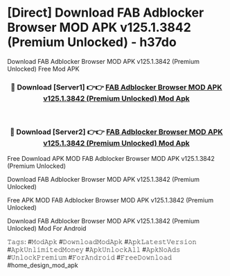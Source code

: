 # [Direct] Download FAB Adblocker Browser MOD APK v125.1.3842 (Premium Unlocked) - h37do
Download FAB Adblocker Browser MOD APK v125.1.3842 (Premium Unlocked) Free Mod APK

<div align="center">
<h3>🔴 Download [Server1] 👉👉 <a href="https://apk-comot.site?title=FAB_Adblocker_Browser_MOD_APK_v125.1.3842_(Premium_Unlocked)">FAB Adblocker Browser MOD APK v125.1.3842 (Premium Unlocked) Mod Apk</a></h3><br>

<h3>🔴 Download [Server2] 👉👉 <a href="https://apk-comot.site?title=FAB_Adblocker_Browser_MOD_APK_v125.1.3842_(Premium_Unlocked)">FAB Adblocker Browser MOD APK v125.1.3842 (Premium Unlocked) Mod Apk</a></h3>
</div>


Free Download APK MOD FAB Adblocker Browser MOD APK v125.1.3842 (Premium Unlocked)

Download FAB Adblocker Browser MOD APK v125.1.3842 (Premium Unlocked) 

Free APK MOD FAB Adblocker Browser MOD APK v125.1.3842 (Premium Unlocked) 

Download FAB Adblocker Browser MOD APK v125.1.3842 (Premium Unlocked) Mod For Android

𝚃𝚊𝚐𝚜: #𝙼𝚘𝚍𝙰𝚙𝚔 #𝙳𝚘𝚠𝚗𝚕𝚘𝚊𝚍𝙼𝚘𝚍𝙰𝚙𝚔 #𝙰𝚙𝚔𝙻𝚊𝚝𝚎𝚜𝚝𝚅𝚎𝚛𝚜𝚒𝚘𝚗 #𝙰𝚙𝚔𝚄𝚗𝚕𝚒𝚖𝚒𝚝𝚎𝚍𝙼𝚘𝚗𝚎𝚢 #𝙰𝚙𝚔𝚄𝚗𝚕𝚘𝚌𝚔𝙰𝚕𝚕 #𝙰𝚙𝚔𝙽𝚘𝙰𝚍𝚜 #𝚄𝚗𝚕𝚘𝚌𝚔𝙿𝚛𝚎𝚖𝚒𝚞𝚖 #𝙵𝚘𝚛𝙰𝚗𝚍𝚛𝚘𝚒𝚍 #𝙵𝚛𝚎𝚎𝙳𝚘𝚠𝚗𝚕𝚘𝚊𝚍 #home_design_mod_apk
